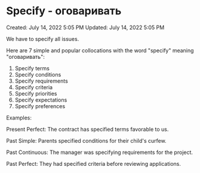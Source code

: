 # Specify - оговаривать

Created: July 14, 2022 5:05 PM
Updated: July 14, 2022 5:05 PM

We have to specify all issues.

  Here are 7 simple and popular collocations with the word "specify" meaning "оговаривать":

1. Specify terms
2. Specify conditions 
3. Specify requirements  
4. Specify criteria  
5. Specify priorities
6. Specify expectations
7. Specify preferences

Examples:  

Present Perfect:
The contract has specified terms favorable to us.

Past Simple: 
Parents specified conditions for their child's curfew.

Past Continuous:
The manager was specifying requirements for the project.

Past Perfect:
They had specified criteria before reviewing applications.